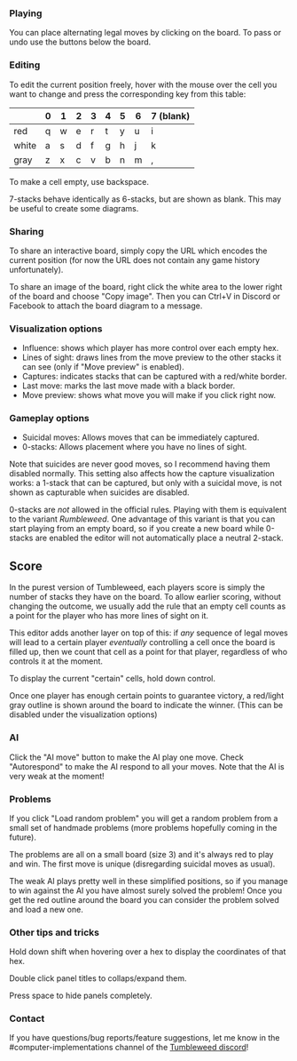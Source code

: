 ### Playing
You can place alternating legal moves by clicking on the board. To pass or undo use the buttons below the board.

### Editing

To edit the current position freely, hover with the mouse over the cell you want to change and press the corresponding key from this table:

|       | 0 | 1 | 2 | 3 | 4 | 5 | 6 | 7 (blank) |
|-------|---|---|---|---|---|---|---|---|
| red   | q | w | e | r | t | y | u | i |
| white | a | s | d | f | g | h | j | k |
| gray  | z | x | c | v | b | n | m | , |

To make a cell empty, use backspace.

7-stacks behave identically as 6-stacks, but are shown as blank. This may be useful to create some diagrams.

### Sharing
To share an interactive board, simply copy the URL which encodes the current position (for now the URL does not contain any game history unfortunately).

To share an image of the board, right click the white area to the lower right of the board and choose "Copy image". Then you can Ctrl+V in Discord or Facebook to attach the board diagram to a message.

### Visualization options
- Influence: shows which player has more control over each empty hex.
- Lines of sight: draws lines from the move preview to the other stacks it can see (only if "Move preview" is enabled).
- Captures: indicates stacks that can be captured with a red/white border.
- Last move: marks the last move made with a black border.
- Move preview: shows what move you will make if you click right now.

<!-- If you change "Stack style" to "Circle" you get circular stacks on a go-style grid. This style doesn't really work with the influence option and is buggy in some other ways. -->

### Gameplay options
- Suicidal moves: Allows moves that can be immediately captured.
- 0-stacks: Allows placement where you have no lines of sight.


Note that suicides are never good moves, so I recommend having them disabled normally. This setting also affects how the capture visualization works: a 1-stack that can be captured, but only with a suicidal move, is not shown as capturable when suicides are disabled.

0-stacks are *not* allowed in the official rules. Playing with them is equivalent to the variant *Rumbleweed*. One advantage of this variant is that you can start playing from an empty board, so if you create a new board while 0-stacks are enabled the editor will not automatically place a neutral 2-stack.

## Score
In the purest version of Tumbleweed, each players score is simply the number of stacks they have on the board. To allow earlier scoring, without changing the outcome, we usually add the rule that an empty cell counts as a point for the player who has more lines of sight on it.

This editor adds another layer on top of this: if *any* sequence of legal moves will lead to a certain player *eventually* controlling a cell once the board is filled up, then we count that cell as a point for that player, regardless of who controls it at the moment.

To display the current "certain" cells, hold down control.

Once one player has enough certain points to guarantee victory, a red/light gray outline is shown around the board to indicate the winner. (This can be disabled under the visualization options)

### AI
Click the "AI move" button to make the AI play one move. Check "Autorespond" to make the AI respond to all your moves. Note that the AI is very weak at the moment!

### Problems
If you click "Load random problem" you will get a random problem from a small set of handmade problems (more problems hopefully coming in the future).

The problems are all on a small board (size 3) and it's always red to play and win. The first move is unique (disregarding suicidal moves as usual).

The weak AI plays pretty well in these simplified positions, so if you manage to win against the AI you have almost surely solved the problem! Once you get the red outline around the board you can consider the problem solved and load a new one.

### Other tips and tricks
Hold down shift when hovering over a hex to display the coordinates of that hex.

Double click panel titles to collaps/expand them.

Press space to hide panels completely.

### Contact
If you have questions/bug reports/feature suggestions, let me know in the #computer-implementations channel of the [Tumbleweed discord](https://discord.gg/PxHMNNCsa4)!



